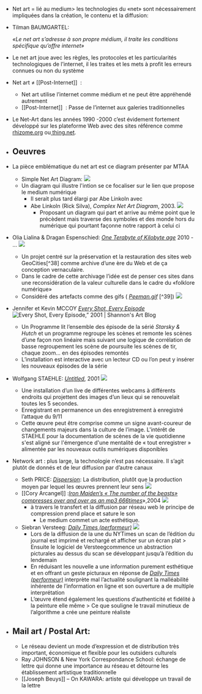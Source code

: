 - Net art = lié au medium> les technologies du «net» sont nécessairement impliquées dans la création, le contenu et la diffusion:
- Tilman BAUMGARTEL:
  
  *«Le net art s’adresse à son propre médium, il traite les conditions spécifique qu’offre internet»*
- Le net art joue avec les règles, les protocoles et les particularités technologiques de l’internet, il les traites et les mets à profit les erreurs connues ou non du système
- Net art ≠ [[Post-Internet]]  :
	- Net art utilise l’internet comme médium et ne peut être appréhendé autrement
	- [[Post-Internet]]  : Passe de l’internet aux galeries traditionnelles
- Le Net-Art dans les années 1990 -2000 c’est évidement fortement développé sur les plateforme Web avec des sites référence comme [rhizome.org](https://rhizome.org/) ou[ thing.net](https://thing.net/).
- ## Oeuvres
- La pièce emblématique du net art est ce diagram présenter par MTAA
	- Simple Net Art Diagram:  ![](https://d1v7jayx2s9clc.cloudfront.net/user/pages/45.simple-net-art-diagram/netartdiagram.gif)
	- Un diagram qui illustre l'intion se ce focaliser sur le lien que propose le medium numérique
		- Il serait plus tard élargi par Abe Linkoln avec
		- Abe Linkoln (Rick Silva), *Complex Net Art Diagram*, 2003. ![](https://d1v7jayx2s9clc.cloudfront.net/user/pages/45.simple-net-art-diagram/1.20c%20cnad.jpg)
			- Proposant un diagram qui part et arrive au même point que le précèdent mais traverse des symboles et des monde hors du numérique qui pourtant façonne notre rapport à celui ci
- Olia Lialina & Dragan Espenschied: [*One Terabyte of Kilobyte age*](https://anthology.rhizome.org/one-terabyte-of-kilobyte-age) 2010 - ... ![](https://d1v7jayx2s9clc.cloudfront.net/user/pages/52.one-terabyte-of-kilobyte-age/tumblr_myvgpofk1q1rlkewbo1_1280.png)
	- Un projet centré sur la préservation et la restauration des sites web GeoCities[^38] comme archive d’une ère du Web et de ça conception vernaculaire.
	- Dans le cadre de cette archivage l’idée est de penser ces sites dans une reconsidération de la valeur culturelle dans le cadre du «folklore numérique»
	- Considéré des artefacts comme des gifs ( [*Peeman.gif*](http://art.teleportacia.org/exhibition/peeman/) [^39]) ![](https://art.teleportacia.org/exhibition/peeman/13.jpg)
- Jennifer et Kevin MCCOY [*Every Shot, Every Episode*](https://www.metmuseum.org/art/collection/search/284985) ![Every Shot, Every Episode,” 2001 | Shannon's Art Blog](https://bgirlshay.files.wordpress.com/2009/04/every-shot-every-episode2.jpg?w=584)
	- Un Programme lit l’ensemble des épisode de la sérié *Starsky & Hutch* et un programme regroupe les scènes et remonte les scènes d’une façon non linéaire mais suivant une logique de corrélation de basse regroupement les scène de poursuite les scènes de tir, chaque zoom... en des épisodes remontés
	- L’installation est interactive avec un lecteur CD ou l’on peut y insérer les nouveaux épisodes de la série
- Wolfgang STAEHLE: [*Untitled*](https://anthology.rhizome.org/untitled), 2001 ![](https://d1v7jayx2s9clc.cloudfront.net/user/pages/56.untitled/00-Wolfgang%20Staehle%202001_m091101x.jpg)
	- Une installation d’un live de différentes webcams à différents endroits qui projettent des images d’un lieux qui se renouvelait toutes les 5 secondes.
	- Enregistrant en permanence un des enregistrement à enregistré l’attaque du 9/11
	- Cette œuvre peut être comprise comme un signe avant-coureur de changements majeurs dans la culture de l’image. L'intérêt de STAEHLE pour la documentation de scènes de la vie quotidienne s'est aligné sur l'émergence d'une mentalité de « tout enregistrer » alimentée par les nouveaux outils numériques disponibles
- Network art : plus large, la technologie n’est pas nécessaire. Il s’agit plutôt de donnés et de leur diffusion par d’autre canaux
	- Seth PRICE: [*Dispersion*](https://anthology.rhizome.org/dispersion): La distribution, plutôt que la production moyen par lequel les œuvres prennent leur sens ![](https://d1v7jayx2s9clc.cloudfront.net/user/pages/21.dispersion/cri_000000302802.jpg)
	- [[Cory Arcangel]] :[*Iron Maiden’s « The number of the beasts» compresses over and over as an mp3 666times*](https://coryarcangel.com/things-i-made/2004-004-iron-maidens-number-of-the-beast-compressed-over-and-over)»,2004 ![](https://coryarcangel.com/assets/imgs/666-2004-004-screenshot-1-database-ih.jpg)
		- à travers le transfert et la diffusion par réseau web le principe de compression prend place et sature le son
			- Le medium commet un acte esthétique.
	- Siebran Versteeg: [*Daily Times (performeur)*](https://anthology.rhizome.org/daily-times-performer) ![](https://d1v7jayx2s9clc.cloudfront.net/user/pages/38.daily-times-performer/Image-1%20(1).jpg)
		- Lors de la diffusion de la une du NYTimes un scan de l’édition du journal est imprimé et rechargé et afficher sur un écran plat > Ensuite le logiciel de Versteegcommence un abstraction picturales au dessus du scan se développant jusqu’à l’édition du lendemain
		- En réduisant les nouvelle a une information purement esthétique et en offrant un geste picturaux en réponse de [*Daily Times (performeur)*](https://anthology.rhizome.org/daily-times-performer) interprète mal l’actualité soulignant la malléabilité inhérente de l’information en ligne et son ouverture a de multiple interprétation
		- L’œuvre étend également les questions d’authenticité et fidélité à la peinture elle même  > Ce que souligne le travail minutieux de l’algorithme a crée une peinture réaliste
- ## Mail art / Postal Art:
	- Le réseau devient un mode d’expression et de distribution très important, économique et flexible pour les outsiders culturels
	- Ray JOHNSON & New York Correspondance School: échange de lettre qui donne une importance au réseau et détourne les établissement artistique traditionnelle
	- [[Joseph Beuys]] – On KAWARA: artiste qui développe un travail de la lettre